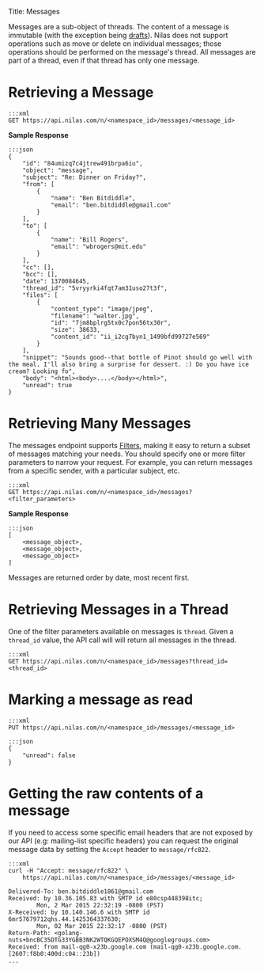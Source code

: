 Title: Messages

Messages are a sub-object of threads. The content of a message is immutable (with the exception being [drafts](#drafts)). Nilas does not support operations such as move or delete on individual messages; those operations should be performed on the message's thread. All messages are part of a thread, even if that thread has only one message.

# Retrieving a Message

```
:::xml
GET https://api.nilas.com/n/<namespace_id>/messages/<message_id>
```

**Sample Response**

```
:::json
{
    "id": "84umizq7c4jtrew491brpa6iu",
    "object": "message",
    "subject": "Re: Dinner on Friday?",
    "from": [
        {
            "name": "Ben Bitdiddle",
            "email": "ben.bitdiddle@gmail.com"
        }
    ],
    "to": [
        {
            "name": "Bill Rogers",
            "email": "wbrogers@mit.edu"
        }
    ],
    "cc": [],
    "bcc": [],
    "date": 1370084645,
    "thread_id": "5vryyrki4fqt7am31uso27t3f",
    "files": [
        {
            "content_type": "image/jpeg",
            "filename": "walter.jpg",
            "id": "7jm8bplrg5tx0c7pon56tx30r",
            "size": 38633,
            "content_id": "ii_i2cg7byn1_1499bfd99727e569"
        }
    ],
    "snippet": "Sounds good--that bottle of Pinot should go well with the meal. I'll also bring a surprise for dessert. :) Do you have ice cream? Looking fo",
    "body": "<html><body>....</body></html>",
    "unread": true
}
```

# Retrieving Many Messages

The messages endpoint supports [Filters](#filters), making it easy to return a subset of messages matching your needs. You should specify one or more filter parameters to narrow your request. For example, you can return messages from a specific sender, with a particular subject, etc.

```
:::xml
GET https://api.nilas.com/n/<namespace_id>/messages?<filter_parameters>
```

**Sample Response**


```
:::json
[
    <message_object>,
    <message_object>,
    <message_object>
]
```

Messages are returned order by date, most recent first.

# Retrieving Messages in a Thread

One of the filter parameters available on messages is `thread`. Given a `thread_id` value, the API call will will return all messages in the thread.

```
:::xml
GET https://api.nilas.com/n/<namespace_id>/messages?thread_id=<thread_id>
```

# Marking a message as read

```
:::xml
PUT https://api.nilas.com/n/<namespace_id>/messages/<message_id>
```

```
:::json
{
    "unread": false
}
```

# Getting the raw contents of a message

If you need to access some specific email headers that are not exposed by our API (e.g: mailing-list specific headers) you can request the original message data by setting the `Accept` header to `message/rfc822`.


```
:::xml
curl -H "Accept: message/rfc822" \
    https://api.nilas.com/n/<namespace_id>/messages/<message_id>
```

```
Delivered-To: ben.bitdiddle1861@gmail.com
Received: by 10.36.105.83 with SMTP id e80csp448398itc;
        Mon, 2 Mar 2015 22:32:19 -0800 (PST)
X-Received: by 10.140.146.6 with SMTP id 6mr57679712qhs.44.1425364337630;
        Mon, 02 Mar 2015 22:32:17 -0800 (PST)
Return-Path: <golang-nuts+bncBC35DTG33YGBB3NK2WTQKGQEPOXSM4Q@googlegroups.com>
Received: from mail-qg0-x23b.google.com (mail-qg0-x23b.google.com. [2607:f8b0:400d:c04::23b])
...

```

